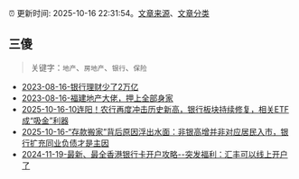 :alarm_clock: 更新时间: 2025-10-16 22:31:54。[文章来源](/README.md)、[文章分类](/TAGS.md)

## 三傻


> 关键字：`地产`、`房地产`、`银行`、`保险`



- [2023-08-16-银行理财少了2万亿](https://www.aicaijing.com.cn/article/18565) 
- [2023-08-16-福建地产大佬，押上全部身家](https://www.aicaijing.com.cn/article/18567) 
- [2025-10-16-10连阳！农行再度冲击历史新高，银行板块持续修复，相关ETF成“吸金”利器](https://www.cls.cn/detail/2171573) 
- [2025-10-16-“存款搬家”背后原因浮出水面：非银高增并非对应居民入市，银行扩充同业负债才是主因](https://www.cls.cn/detail/2171234) 
- [2024-11-19-最新、最全香港银行卡开户攻略--突发福利：汇丰可以线上开户了](https://xueqiu.com/8108653112/313443790) 
